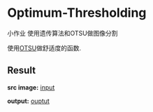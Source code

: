 # Optimum-Thresholding
小作业 使用遗传算法和OTSU做图像分割

使用[OTSU](https://zh.wikipedia.org/wiki/%E5%A4%A7%E6%B4%A5%E7%AE%97%E6%B3%95)做舒适度的函数.

## Result
**src image:**
[input](https://github.com/JimLee4530/Optimum-Thresholding/images/KimSoHyun.jpg)

**output:**
[ouptut](https://github.com/JimLee4530/Optimum-Thresholding/images/output.png)
